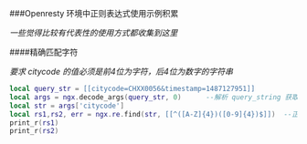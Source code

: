 ###Openresty 环境中正则表达式使用示例积累

*一些觉得比较有代表性的使用方式都收集到这里*

####精确匹配字符

*要求 citycode 的值必须是前4位为字符，后4位为数字的字符串*

```lua
local query_str = [[citycode=CHXX0056&timestamp=1487127951]]
local args = ngx.decode_args(query_str, 0)		--解析 query_string 获取的字段数组
local str = args['citycode']
local rs1,rs2, err = ngx.re.find(str, [[^([A-Z]{4})([0-9]{4})$]])  --正则查找
print_r(rs1)
print_r(rs2)
```
